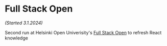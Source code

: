 # Full Stack Open
*(Started 3.1.2024)*

Second run at Helsinki Open Univerisity's [Full Stack Open](https://fullstackopen.com/en/) to refresh React knowledge